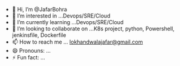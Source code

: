 - 👋 Hi, I’m @JafarBohra
- 👀 I’m interested in ...Devops/SRE/Cloud
- 🌱 I’m currently learning ...Devops/SRE/Cloud
- 💞️ I’m looking to collaborate on ...K8s project, python, Powershell, jenkinsfile, Dockerfile
- 📫 How to reach me ... lokhandwalajafar@gmail.com
- 😄 Pronouns: ...
- ⚡ Fun fact: ...

<!---
JafarBohra/JafarBohra is a ✨ special ✨ repository because its `README.md` (this file) appears on your GitHub profile.
You can click the Preview link to take a look at your changes.
--->
